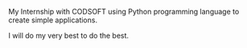 My Internship with CODSOFT using Python programming language to create simple applications.

I will do my very best to do the best.

